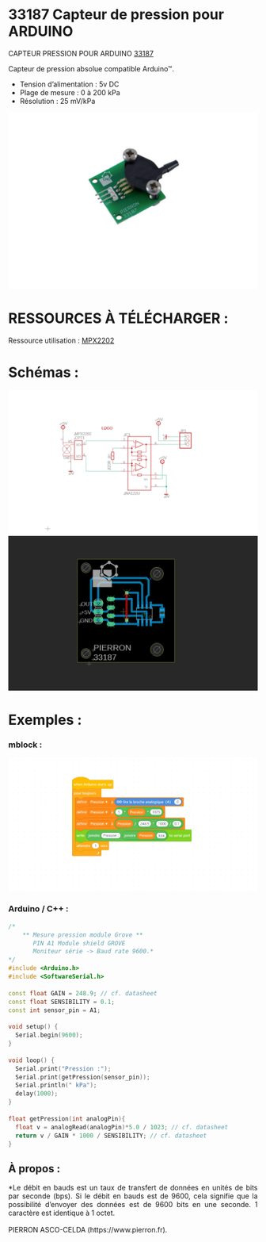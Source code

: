 # 33187 Capteur de pression pour ARDUINO

CAPTEUR PRESSION POUR ARDUINO [33187](https://www.pierron.fr/capteur-de-pression-pour-arduinotm.html)

Capteur de pression absolue compatible Arduino™.

- Tension d’alimentation : 5v DC
- Plage de mesure : 0 à 200 kPa
- Résolution : 25 mV/kPa

![L-33187](/img/L-33187.jpg)

# RESSOURCES À TÉLÉCHARGER :

Ressource utilisation : [MPX2202](https://github.com/pierron-asco-celda/33187-CAPTEUR-PRESSION/blob/main/src/Pierron-33187-Datasheet.pdf)


# Schémas :

![SCH-33187](/img/SCH-33187.JPG)
![BRD-33187](/img/BRD-33187.JPG)

# Exemples :

### mblock :
![P1-33187](/img/P1-33187.JPG)

### Arduino / C++ :
```cpp
/*
    ** Mesure pression module Grove **
       PIN A1 Module shield GROVE
       Moniteur série -> Baud rate 9600.*
*/
#include <Arduino.h>
#include <SoftwareSerial.h>

const float GAIN = 248.9; // cf. datasheet
const float SENSIBILITY = 0.1;
const int sensor_pin = A1;
 
void setup() {
  Serial.begin(9600);
}

void loop() {
  Serial.print("Pression :");
  Serial.print(getPression(sensor_pin));
  Serial.println(" kPa");
  delay(1000);
}

float getPression(int analogPin){
  float v = analogRead(analogPin)*5.0 / 1023; // cf. datasheet
  return v / GAIN * 1000 / SENSIBILITY; // cf. datasheet
}
```
## À propos :
<div style="text-align: justify">*Le débit en bauds est un taux de transfert de données en unités de bits par seconde (bps). Si le débit en bauds est de 9600, cela signifie que la possibilité d’envoyer des données est de 9600 bits en une seconde. 1 caractère est identique à 1 octet.</div>
<br>
PIERRON ASCO-CELDA (https://www.pierron.fr).



 
